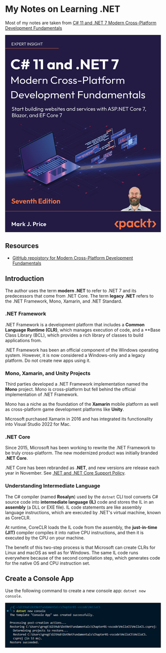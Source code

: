 # My Notes on Learning .NET

Most of my notes are taken from [C# 11 and .NET 7 Modern Cross-Platform Development Fundamentals](https://www.amazon.com/11-NET-Cross-Platform-Development-Fundamentals-ebook/dp/B0B7SKMDYQ/ref=sr_1_1?keywords=modern+cross-platform+development&qid=1686430651&sprefix=modern+cross-plat%2Caps%2C111&sr=8-1)

![](img/20230627-162703.png)

## Resources
- [GitHub repoistory for Modern Cross-Platform Development Fundamentals](https://github.com/markjprice/cs11dotnet7)

## Introduction
The author uses the term **modern .NET** to refer to .NET 7 and its predecessors that come from .NET Core.  The term **legacy .NET** refers to the .NET Framework, Mono, Xamarin, and .NET Standard.

### .NET Framework
.NET Framework is a development platform that includes a **Common Language Runtime (CLR)**, which manages execution of code, and a **Base Class Library (BCL), which provides a rich library of classes to build applications from.

.NET Framework has been an official component of the Windows operating system. However, it is now considered a Windows-only and a legacy platform.  Do not create new apps using it.

### Mono, Xamarin, and Unity Projects
Third parties developed a .NET Framework implementation named the **Mono** project. Mono is cross-platform but fell behind the official implementation of .NET Framework.

Mono has a niche as the foundation of the **Xamarin** mobile platform as well as cross-platform game development platforms like **Unity**.

Microsoft purchased Xamarin in 2016 and has integrated its functionality into Visual Studio 2022 for Mac.  

### .NET Core
Since 2015, Microsoft has been working to rewrite the .NET Framework to be truly cross-platform. The new modernized product was initially branded **.NET Core**. 

.NET Core has been rebranded as **.NET**, and new versions are release each year in November.  See [.NET and .NET Core Support Policy](https://dotnet.microsoft.com/en-us/platform/support/policy/dotnet-core).

### Understanding Intermediate Language
The C# compiler (named **Rosalyn**) used by the `dotnet` CLI tool converts C# source code into **intermediate language (IL)** code and stores the IL in an **assembly** (a DLL or EXE file). IL code statements are like assembly language instructions, which are executed by .NET's virtual machine, known as CoreCLR.

At runtime, CoreCLR loads the IL code from the assembly, the **just-in-time (JIT)** compiler compiles it into native CPU instructions, and then it is executed by the CPU on your machine.

The benefit of this two-step process is that Microsoft can create CLRs for Linux and macOS as well as for Windows.  The same IL code runs everywhere because of the second compilation step, which generates code for the native OS and CPU instruction set.

## Create a Console App
Use the following command to create a new console app:  `dotnet new console`.  

![](img/20230646-164605.png)
